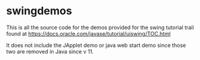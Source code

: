 # swingdemos

This is all the source code for the demos provided for the swing tutorial trail found at https://docs.oracle.com/javase/tutorial/uiswing/TOC.html

It does not include the JApplet demo or java web start demo since those two are removed in Java since v 11.
